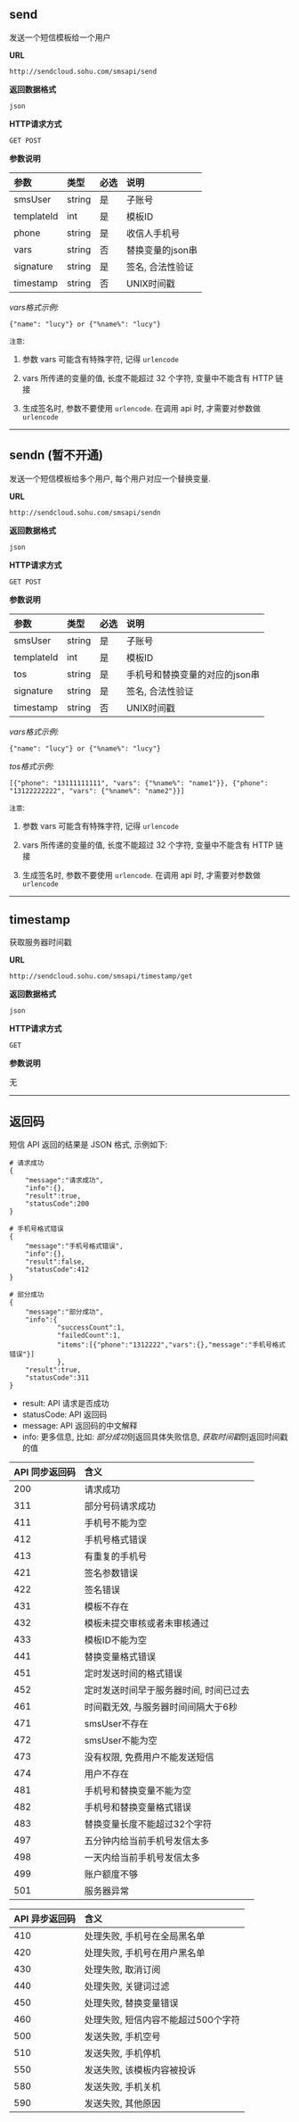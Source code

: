 ## send
     
发送一个短信模板给一个用户

**URL**
```
http://sendcloud.sohu.com/smsapi/send
```

**返回数据格式**
```
json
```

**HTTP请求方式**    
```
GET POST    
```
    
**参数说明**
    
|参数           |类型           |必选       |说明|
|:--------------|:--------------|:----------|:---|
|smsUser        |string         |是         |子账号|
|templateId     |int            |是         |模板ID|
|phone          |string         |是         |收信人手机号|
|vars           |string         |否         |替换变量的json串|
|signature      |string         |是         |签名, 合法性验证|
|timestamp      |string         |否         |UNIX时间戳|
    
*vars格式示例:*

    {"name": "lucy"} or {"%name%": "lucy"}

`注意`: 

1. 参数 vars 可能含有特殊字符, 记得 `urlencode`

2. vars 所传递的变量的值, 长度不能超过 32 个字符, 变量中不能含有 HTTP 链接

3. 生成签名时, 参数不要使用 `urlencode`. 在调用 api 时, 才需要对参数做 `urlencode`

- - -

## sendn (暂不开通)

发送一个短信模板给多个用户, 每个用户对应一个替换变量.
    
**URL**
```
http://sendcloud.sohu.com/smsapi/sendn
```

**返回数据格式**
```
json
```

**HTTP请求方式**    
```
GET POST    
```
    
**参数说明**
    
|参数           |类型           |必选       |说明|
|:--------------|:--------------|:----------|:---|
|smsUser        |string         |是         |子账号|
|templateId     |int            |是         |模板ID|
|tos            |string         |是         |手机号和替换变量的对应的json串|
|signature      |string         |是         |签名, 合法性验证|
|timestamp      |string         |否         |UNIX时间戳|

*vars格式示例:*

    {"name": "lucy"} or {"%name%": "lucy"}

*tos格式示例:*
    
    [{"phone": "13111111111", "vars": {"%name%": "name1"}}, {"phone": "13122222222", "vars": {"%name%": "name2"}}]

`注意`: 

1. 参数 vars 可能含有特殊字符, 记得 `urlencode`

2. vars 所传递的变量的值, 长度不能超过 32 个字符, 变量中不能含有 HTTP 链接

3. 生成签名时, 参数不要使用 `urlencode`. 在调用 api 时, 才需要对参数做 `urlencode`

- - -
    
## timestamp
     
获取服务器时间戳

**URL**
```
http://sendcloud.sohu.com/smsapi/timestamp/get
```

**返回数据格式**
```
json
```

**HTTP请求方式**    
```
GET
```
    
**参数说明**

无

- - - 

## 返回码

短信 API 返回的结果是 JSON 格式, 示例如下: 

```
# 请求成功
{
    "message":"请求成功",
    "info":{},
    "result":true,
    "statusCode":200
}

# 手机号格式错误
{
    "message":"手机号格式错误",
    "info":{},
    "result":false,
    "statusCode":412
}

# 部分成功
{
    "message":"部分成功",
    "info":{
            "successCount":1,
            "failedCount":1,
            "items":[{"phone":"1312222","vars":{},"message":"手机号格式错误"}]
            },
    "result":true,
    "statusCode":311
}

```
* result: API 请求是否成功
* statusCode: API 返回码
* message: API 返回码的中文解释
* info: 更多信息, 比如: *部分成功*则返回具体失败信息, *获取时间戳*则返回时间戳的值

|API 同步返回码|含义|
|:-------------|:---|
|200|请求成功|
|311|部分号码请求成功|
|411|手机号不能为空|
|412|手机号格式错误|
|413|有重复的手机号|
|421|签名参数错误|
|422|签名错误|
|431|模板不存在|
|432|模板未提交审核或者未审核通过|
|433|模板ID不能为空|
|441|替换变量格式错误|
|451|定时发送时间的格式错误|
|452|定时发送时间早于服务器时间, 时间已过去|
|461|时间戳无效, 与服务器时间间隔大于6秒|
|471|smsUser不存在|
|472|smsUser不能为空|
|473|没有权限, 免费用户不能发送短信|
|474|用户不存在|
|481|手机号和替换变量不能为空|
|482|手机号和替换变量格式错误|
|483|替换变量长度不能超过32个字符|
|497|五分钟内给当前手机号发信太多|
|498|一天内给当前手机号发信太多|
|499|账户额度不够|
|501|服务器异常|

|API 异步返回码|含义|
|:-------------|:---|
|410|处理失败, 手机号在全局黑名单|
|420|处理失败, 手机号在用户黑名单|
|430|处理失败, 取消订阅|
|440|处理失败, 关键词过滤|
|450|处理失败, 替换变量错误|
|460|处理失败, 短信内容不能超过500个字符|
|500|发送失败, 手机空号|
|510|发送失败, 手机停机|
|550|发送失败, 该模板内容被投诉|
|580|发送失败, 手机关机|
|590|发送失败, 其他原因|

